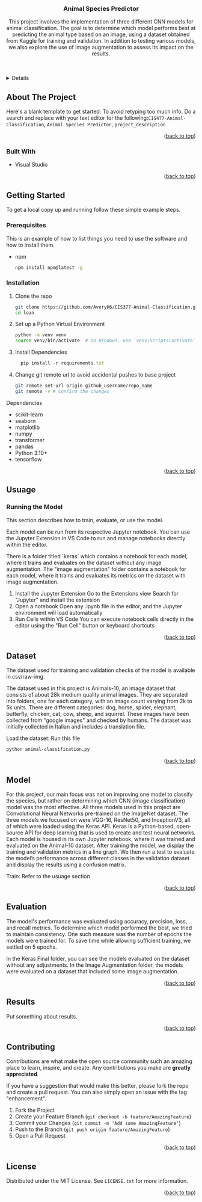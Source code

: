 <!-- Improved compatibility of back to top link: See: https://github.com/othneildrew/Best-README-Template/pull/73 -->
<a id="readme-top"></a>

<!-- PROJECT LOGO -->
<br />
<h3 align="center">Animal Species Predictor</h3>

  <p align="center">
    This project involves the implementation of three different CNN models for animal classification. The goal is to determine which model performs best at predicting the animal type based on an image, using a dataset obtained from Kaggle for training and validation. In addition to testing various models, we also explore the use of image augmentation to assess its impact on the results.
    <br />
    <a href="https://github.com/kayleeodom/CIS377-Animal-Classification">
    <br />
    <br />
<!--     <a href="https://github.com/github_username/repo_name">View Demo</a>
    ·
    <a href="https://github.com/github_username/repo_name/issues/new?labels=bug&template=bug-report---.md">Report Bug</a>
    ·
    <a href="https://github.com/github_username/repo_name/issues/new?labels=enhancement&template=feature-request---.md">Request Feature</a> -->
  </p>
</div>



<!-- TABLE OF CONTENTS -->
<details>
  <summary>Table of Contents</summary>
  <ol>
    <li>
      <a href="#about-the-project">About The Project</a>
      <ul>
        <li><a href="#built-with">Built With</a></li>
      </ul>
    </li>
    <li>
      <a href="#getting-started">Getting Started</a>
      <ul>
        <li><a href="#prerequisites">Prerequisites</a></li>
        <li><a href="#installation">Installation</a></li>
      </ul>
    </li>
    <li><a href="#usage">Usage</a></li>
    <li><a href="#data">Data</a></li>
    <li><a href="#model">Model</a></li>
    <li><a href="#evaluation">Evaluation</a></li>
    <li><a href="#Results">Results</a></li>
    <li><a href="#contributing">Contributing</a></li>
    <li><a href="#license">License</a></li>
  </ol>
</details>



<!-- ABOUT THE PROJECT -->
## About The Project

Here's a blank template to get started: To avoid retyping too much info. Do a search and replace with your text editor for the following:`CIS477-Animal-Classification`, `Animal Species Predictor`, `project_description`

<p align="right">(<a href="#readme-top">back to top</a>)</p>



### Built With

* Visual Studio

<p align="right">(<a href="#readme-top">back to top</a>)</p>



<!-- GETTING STARTED -->
## Getting Started

To get a local copy up and running follow these simple example steps.

### Prerequisites

This is an example of how to list things you need to use the software and how to install them.
* npm
  ```sh
  npm install npm@latest -g
  ```

### Installation

1. Clone the repo
   ```sh
   git clone https://github.com/AveryH6/CIS377-Animal-Classification.git
   cd loan
   ```
2. Set up a Python Virtual Environment
   ```sh
   python -m venv venv
   source venv/bin/activate  # On Windows, use `venv\Scripts\activate`
   ```
3. Install Dependencies
   ```js
     pip install -r requirements.txt
   ```
5. Change git remote url to avoid accidental pushes to base project
   ```sh
   git remote set-url origin github_username/repo_name
   git remote -v # confirm the changes
   ```

Dependencies
* scikit-learn
* seaborn
* matplotlib
* numpy
* transformer
* pandas
* Python 3.10+
* tensorflow

<p align="right">(<a href="#readme-top">back to top</a>)</p>



<!-- USAGE EXAMPLES -->
## Usuage
### Running the Model
<p>This section describes how to train, evaluate, or use the model.</p> <p>Each model can be run from its respective Jupyter notebook. You can use the Jupyter Extension in VS Code to run and manage notebooks directly within the editor.</p> <p>There is a folder titled `keras` which contains a notebook for each model, where it trains and evaluates on the dataset without any image augmentation. The "image augmentation" folder contains a notebook for each model, where it trains and evaluates its metrics on the dataset with image augmentation.</p>

1. Install the Jupyter Extension
   Go to the Extensions view
   Search for "Jupyter" and install the extension
3. Open a notebook
   Open any .ipynb file in the editor, and the Jupyter environment will load automatically
4. Run Cells within VS Code
   You can execute notebook cells directly in the editor using the "Run Cell" button or keyboard shortcuts
<p align="right">(<a href="#readme-top">back to top</a>)</p>


<!-- Data -->
## Dataset

The dataset used for training and validation checks of the model is available in csv/raw-img.

<p>The dataset used in this project is Animals-10, an image dataset that consists of about 28k medium quality animal images. They are separated into folders, one for each category, with an image count varying from 2k to 5k units. There are different categories: dog, horse, spider, elephant, butterfly, chicken, cat, cow, sheep, and squirrel. These images have been collected from "google images" and checked by humans. The dataset was initially collected in Italian and includes a translation file. </p>

Load the dataset: Run this file
   ```sh
   python animal-classification.py
   ```

<p align="right">(<a href="#readme-top">back to top</a>)</p>

<!-- Model -->
## Model

<p>For this project, our main focus was not on improving one model to classify the species, but rather on determining which CNN (image classification) model was the most effective. All three models used in this project are Convolutional Neural Networks pre-trained on the ImageNet dataset. The three models we focused on were VGG-16, ResNet50, and InceptionV3, all of which were loaded using the Keras API. Keras is a Python-based, open-source API for deep learning that is used to create and test neural networks. Each model is housed in its own Jupyter notebook, where it was trained and evaluated on the Animal-10 dataset. After training the model, we display the training and validation metrics in a line graph. We then run a test to evaluate the model’s performance across different classes in the validation dataset and display the results using a confusion matrix.</p>

Train: Refer to the usuage section

<p align="right">(<a href="#readme-top">back to top</a>)</p>


<!-- Evaluation -->
## Evaluation

<p>The model's performance was evaluated using accuracy, precision, loss, and recall metrics. To determine which model performed the best, we tried to maintain consistency. One such measure was the number of epochs the models were trained for. To save time while allowing sufficient training, we settled on 5 epochs.

In the Keras Final folder, you can see the models evaluated on the dataset without any adjustments. In the Image Augmentation folder, the models were evaluated on a dataset that included some image augmentation.</p>

<p align="right">(<a href="#readme-top">back to top</a>)</p>


<!-- Results -->
## Results

<p>Put something about results.</p>

<p align="right">(<a href="#readme-top">back to top</a>)</p>

<!-- CONTRIBUTING -->
## Contributing

Contributions are what make the open source community such an amazing place to learn, inspire, and create. Any contributions you make are **greatly appreciated**.

If you have a suggestion that would make this better, please fork the repo and create a pull request. You can also simply open an issue with the tag "enhancement".

1. Fork the Project
2. Create your Feature Branch (`git checkout -b feature/AmazingFeature`)
3. Commit your Changes (`git commit -m 'Add some AmazingFeature'`)
4. Push to the Branch (`git push origin feature/AmazingFeature`)
5. Open a Pull Request

<p align="right">(<a href="#readme-top">back to top</a>)</p>


<!-- LICENSE -->
## License

Distributed under the MIT License. See `LICENSE.txt` for more information.

<p align="right">(<a href="#readme-top">back to top</a>)</p>

<!-- MARKDOWN LINKS & IMAGES -->
<!-- https://www.markdownguide.org/basic-syntax/#reference-style-links -->
[contributors-shield]: https://img.shields.io/github/contributors/github_username/repo_name.svg?style=for-the-badge
[contributors-url]: https://github.com/github_username/repo_name/graphs/contributors
[forks-shield]: https://img.shields.io/github/forks/github_username/repo_name.svg?style=for-the-badge
[forks-url]: https://github.com/github_username/repo_name/network/members
[stars-shield]: https://img.shields.io/github/stars/github_username/repo_name.svg?style=for-the-badge
[stars-url]: https://github.com/github_username/repo_name/stargazers
[issues-shield]: https://img.shields.io/github/issues/github_username/repo_name.svg?style=for-the-badge
[issues-url]: https://github.com/github_username/repo_name/issues
[license-shield]: https://img.shields.io/github/license/github_username/repo_name.svg?style=for-the-badge
[license-url]: https://github.com/github_username/repo_name/blob/master/LICENSE.txt
[linkedin-shield]: https://img.shields.io/badge/-LinkedIn-black.svg?style=for-the-badge&logo=linkedin&colorB=555
[linkedin-url]: https://linkedin.com/in/linkedin_username
[product-screenshot]: images/screenshot.png
[Next.js]: https://img.shields.io/badge/next.js-000000?style=for-the-badge&logo=nextdotjs&logoColor=white
[Next-url]: https://nextjs.org/
[React.js]: https://img.shields.io/badge/React-20232A?style=for-the-badge&logo=react&logoColor=61DAFB
[React-url]: https://reactjs.org/
[Vue.js]: https://img.shields.io/badge/Vue.js-35495E?style=for-the-badge&logo=vuedotjs&logoColor=4FC08D
[Vue-url]: https://vuejs.org/
[Angular.io]: https://img.shields.io/badge/Angular-DD0031?style=for-the-badge&logo=angular&logoColor=white
[Angular-url]: https://angular.io/
[Svelte.dev]: https://img.shields.io/badge/Svelte-4A4A55?style=for-the-badge&logo=svelte&logoColor=FF3E00
[Svelte-url]: https://svelte.dev/
[Laravel.com]: https://img.shields.io/badge/Laravel-FF2D20?style=for-the-badge&logo=laravel&logoColor=white
[Laravel-url]: https://laravel.com
[Bootstrap.com]: https://img.shields.io/badge/Bootstrap-563D7C?style=for-the-badge&logo=bootstrap&logoColor=white
[Bootstrap-url]: https://getbootstrap.com
[JQuery.com]: https://img.shields.io/badge/jQuery-0769AD?style=for-the-badge&logo=jquery&logoColor=white
[JQuery-url]: https://jquery.com 
